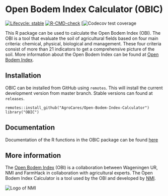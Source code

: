 # Open Bodem Index Calculator (OBIC)

<!-- badges: start -->
[![Lifecycle: stable](https://img.shields.io/badge/lifecycle-stable-green.svg)](https://lifecycle.r-lib.org/articles/stages.html)
[![R-CMD-check](https://github.com/AgroCares/Open-Bodem-Index-Calculator/workflows/R-CMD-check/badge.svg)](https://github.com/AgroCares/Open-Bodem-Index-Calculator/actions)
[![Codecov test coverage](https://app.codecov.io/gh/AgroCares/Open-Bodem-Index-Calculator?branch=master)
<!-- badges: end -->

This R package can be used to calculate the Open Bodem Index (OBI). 
The OBI is a tool that evaluate the soil of agricultural fields based on four main criteria: chemical, physical, biological and management. 
These four criteria consist of more than 21 indicators to get a comprehensive picture of the soil. 
More information about the Open Bodem Index can be found at [Open Bodem Index](https://www.openbodemindex.nl).

## Installation

OBIC can be installed from GitHub using `remotes`. This will install the current development version from master branch. Stable versions can found at `releases`.
```
remotes::install_github("AgroCares/Open-Bodem-Index-Calculator")
library("OBIC")
```
## Documentation
Documentation of the R functions in the OBIC package can be found [here](https://agrocares.github.io/Open-Bodem-Index-Calculator/)

## More information
The [Open Bodem Index](https://www.openbodemindex.nl) (OBI) is a collaboration between Wageningen UR, NMI and FarmHack in collaboration with agricultural experts. 
The Open Bodem Index Calculator is a tool used by the OBI and developed by [NMI](https://www.nmi-agro.nl/).

![Logo of NMI](https://media.licdn.com/dms/image/C560BAQEYGcm4HjNnxA/company-logo_200_200/0?e=2159024400&v=beta&t=u40rJ7bixPWB2SAqaj3KCKzJRoKcqf0wUXCdmsTDQvw)
